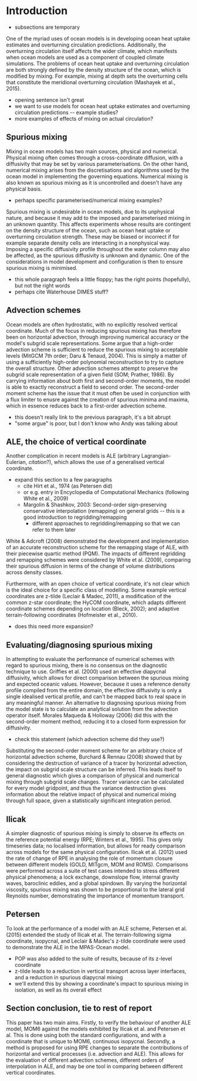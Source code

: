 # Introduction

- subsections are temporary

One of the myriad uses of ocean models is in developing ocean heat uptake estimates and overturning circulation predictions. Additionally, the overturning circulation itself affects the wider climate, which manifests when ocean models are used as a component of coupled climate simulations. The problems of ocean heat uptake and overturning circulation are both strongly defined by the density structure of the ocean, which is modified by mixing. For example, mixing at depth sets the overturning cells that constitute the meridional overturning circulation (Mashayek et al., 2015).

- opening sentence isn't great
- we want to use models for ocean heat uptake estimates and overturning circulation predictions -- example studies?
- more examples of effects of mixing on actual circulation?

## Spurious mixing
Mixing in ocean models has two main sources, physical and numerical. Physical mixing often comes through a cross-coordinate diffusion, with a diffusivity that may be set by various parameterisations. On the other hand, numerical mixing arises from the discretisations and algorithms used by the ocean model in implementing the governing equations. Numerical mixing is also known as spurious mixing as it is uncontrolled and doesn't have any physical basis.

- perhaps specific parameterised/numerical mixing examples?

Spurious mixing is undesirable in ocean models, due to its unphysical nature, and because it may add to the imposed and parameterised mixing in an unknown quantity. This affects experiments whose results are contingent on the density structure of the ocean, such as ocean heat uptake or overturning circulation strength. These may be biased or incorrect if for example separate density cells are interacting in a nonphysical way. Imposing a specific diffusivity profile throughout the water column may also be affected, as the spurious diffusivity is unknown and dynamic. One of the considerations in model development and configuration is then to ensure spurious mixing is minimised.

- this whole paragraph feels a little floppy; has the right points (hopefully), but not the right words
- perhaps cite Waterhouse DIMES stuff?

## Advection schemes
Ocean models are often hydrostatic, with no explicitly resolved vertical coordinate. Much of the focus in reducing spurious mixing has therefore been on horizontal advection, through improving numerical accuracy or the model's subgrid scale representations. Some argue that a high-order advection scheme is sufficient to reduce the spurious mixing to acceptable levels (MitGCM 7th order; Daru & Tenaud, 2004). This is simply a matter of using a sufficiently high-order polynomial reconstruction to try to capture the overall structure. Other advection schemes attempt to preserve the subgrid scale representation of a given field (SOM; Prather, 1986). By carrying information about both first and second-order moments, the model is able to exactly reconstruct a field to second order. The second-order moment scheme has the issue that it must often be used in conjunction with a flux limiter to enusre against the creation of spurious minima and maxima, which in essence reduces back to a first-order advection scheme.

- this doesn't really link to the previous paragraph, it's a bit abrupt
- "some argue" is poor, but I don't know who Andy was talking about

## ALE, the choice of vertical coordinate
Another complication in recent models is ALE (arbitrary Lagrangian-Eulerian, *citation*?), which allows the use of a generalised vertical coordinate.

- expand this section to a few paragraphs
    - cite Hirt et al., 1974 (as Petersen did)
    - or e.g. entry in Encyclopedia of Computational Mechanics (following White et al., 2009)
    - Margolin & Shashkov, 2003: Second-order sign-preserving conservative interpolation (remapping) on general grids -- this is a good introduction to regridding/remapping
        - different approaches to regridding/remapping so that we can refer to them later

White & Adcroft (2008) demonstrated the development and implementation of an accurate reconstruction scheme for the remapping stage of ALE, with their piecewise quartic method (PQM). The impacts of different regridding and remapping schemes were considered by White et al. (2009), comparing their spurious diffusion in terms of the change of volume distributions across density classes.

Furthermore, with an open choice of vertical coordinate, it's not clear which is the ideal choice for a specific class of modelling. Some example vertical coordinates are z-tilde (Leclair & Madec, 2011), a modification of the common z-star coordinate; the HyCOM coordinate, which adapts different coordinate schemes depending on location (Bleck, 2002); and adaptive terrain-following coordinates (Hofmeister et al., 2010).

- does this need more expansion?

## Evaluating/diagnosing spurious mixing
In attempting to evaluate the performance of numerical schemes with regard to spurious mixing, there is no consensus on the diagnostic technique to use. Griffies et al. (2000) used an effective diapycnal diffusivity, which allows for direct comparison between the spurious mixing and expected oceanic values. However, because it uses a reference density profile compiled from the entire domain, the effective diffusivity is only a single idealised vertical profile, and can't be mapped back to real space in any meaningful manner. An alternative to diagnosing spurious mixing from the model state is to calculate an analytical solution from the advection operator itself. Morales Maqueda & Holloway (2006) did this with the second-order moment method, reducing it to a closed form expression for diffusivity.

- check this statement (which advection scheme did they use?)

Substituting the second-order moment scheme for an arbitrary choice of horizontal advection scheme, Burchard & Rennau (2008) showed that by considering the destruction of variance of a tracer by horizontal advection, the impact on subgrid scale structure can be inferred. This leads itself to general diagnostic which gives a comparison of physical and numerical mixing through subgrid scale changes. Tracer variance can be calculated for every model gridpoint, and thus the variance destruction gives information about the relative impact of physical and numerical mixing through full space, given a statistically significant integration period.

## Ilicak
A simpler diagnostic of spurious mixing is simply to observe its effects on the reference potential energy (RPE; Winters et al., 1995). This gives only timeseries data; no localised information, but allows for ready comparison across models for the same physical configuration. Ilicak et al. (2012) used the rate of change of RPE in analysing the role of momentum closure between different models (GOLD, MITgcm, MOM and ROMS). Comparisons were performed across a suite of test cases intended to stress different physical phenomena; a lock exchange, downslope flow, internal gravity waves, baroclinic eddies, and a global spindown. By varying the horizontal viscosity, spurious mixing was shown to be proportional to the lateral grid Reynolds number, demonstrating the importance of momentum transport.

## Petersen
To look at the performance of a model with an ALE scheme, Petersen et al. (2015) extended the study of Ilicak et al. The terrain-following sigma coordinate, isopycnal, and Leclair & Madec's z-tilde coordinate were used to demonstrate the ALE in the MPAS-Ocean model.

- POP was also added to the suite of results, because of its z-level coordinate
- z-tilde leads to a reduction in vertical transport across layer interfaces, and a reduction in spurious diapycnal mixing
- we'll extend this by showing a coordinate's impact to spurious mixing in isolation, as well as its overall effect

## Section conclusion, tie to rest of report
This paper has two main aims. Firstly, to verify the behaviour of another ALE model, MOM6 against the models exhibited by Ilicak et al. and Petersen et al. This is done using both the standard configurations, and with a coordinate that is unique to MOM6, continuous isopycnal. Secondly, a method is proposed for using RPE changes to separate the contributions of horizontal and vertical processes (i.e. advection and ALE). This allows for the evaluation of different advection schemes, different orders of interpolation in ALE, and may be one tool in comparing between different vertical coordinates.
